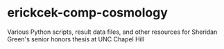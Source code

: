 # erickcek-comp-cosmology
Various Python scripts, result data files, and other resources for Sheridan Green's senior honors thesis at UNC Chapel Hill
